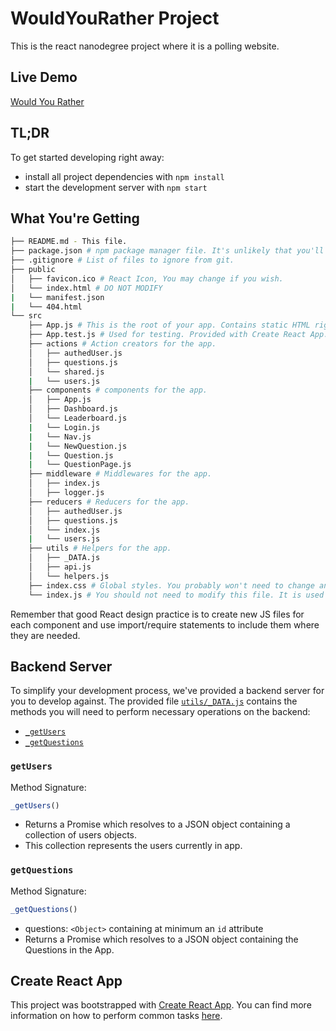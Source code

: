 # WouldYouRather Project

This is the react nanodegree project where it is a polling website.

## Live Demo
[Would You Rather](https://ratherwouldyou.tk/)

## TL;DR

To get started developing right away:

* install all project dependencies with `npm install`
* start the development server with `npm start`

## What You're Getting
```bash
├── README.md - This file.
├── package.json # npm package manager file. It's unlikely that you'll need to modify this.
├── .gitignore # List of files to ignore from git.
├── public
│   ├── favicon.ico # React Icon, You may change if you wish.
│   └── index.html # DO NOT MODIFY
|   └── manifest.json
|   └── 404.html
└── src
    ├── App.js # This is the root of your app. Contains static HTML right now.
    ├── App.test.js # Used for testing. Provided with Create React App. Testing is encouraged, but not required.
    ├── actions # Action creators for the app.
    │   ├── authedUser.js
    │   ├── questions.js
    │   └── shared.js
    |   └── users.js
    ├── components # components for the app.
    │   ├── App.js
    │   ├── Dashboard.js
    │   └── Leaderboard.js
    |   └── Login.js
    |   └── Nav.js
    |   └── NewQuestion.js
    |   └── Question.js
    |   └── QuestionPage.js
    ├── middleware # Middlewares for the app.
    │   ├── index.js
    │   ├── logger.js
    ├── reducers # Reducers for the app.
    │   ├── authedUser.js
    │   ├── questions.js
    │   └── index.js
    |   └── users.js
    ├── utils # Helpers for the app.
    │   ├── _DATA.js
    │   ├── api.js
    │   └── helpers.js
    ├── index.css # Global styles. You probably won't need to change anything here.
    └── index.js # You should not need to modify this file. It is used for DOM rendering only.
```

Remember that good React design practice is to create new JS files for each component and use import/require statements to include them where they are needed.

## Backend Server

To simplify your development process, we've provided a backend server for you to develop against. The provided file [`utils/_DATA.js`](src/utils/_DATA.js) contains the methods you will need to perform necessary operations on the backend:

* [`_getUsers`](#getUsers)
* [`_getQuestions`](#getquestions)

### `getUsers`

Method Signature:

```js
_getUsers()
```

* Returns a Promise which resolves to a JSON object containing a collection of users objects.
* This collection represents the users currently in app.

### `getQuestions`

Method Signature:

```js
_getQuestions()
```

* questions: `<Object>` containing at minimum an `id` attribute
* Returns a Promise which resolves to a JSON object containing the Questions in the App.

## Create React App

This project was bootstrapped with [Create React App](https://github.com/facebookincubator/create-react-app). You can find more information on how to perform common tasks [here](https://github.com/facebookincubator/create-react-app/blob/master/packages/react-scripts/template/README.md).


